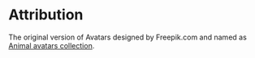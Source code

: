 Attribution
===========

The original version of Avatars designed by Freepik.com and named as [Animal avatars collection](http://www.freepik.com/free-vector/animal-avatars-collection_766290.htm).